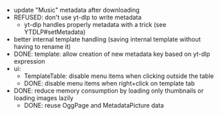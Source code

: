 * update "Music" metadata after downloading
* REFUSED: don't use yt-dlp to write metadata
  * yt-dlp handles properly metadata with a trick (see YTDLP#setMetadata)
* better internal template handling (saving internal template without having to rename it)
* DONE: template: allow creation of new metadata key based on yt-dlp expression
* ui:
  * TemplateTable: disable menu items when clicking outside the table
  * DONE: disable menu items when right+click on template tab
* DONE: reduce memory consumption by loading only thumbnails or loading images lazily
  * DONE: reuse OggPage and MetadataPicture data